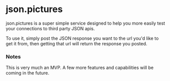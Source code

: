 # json.pictures

json.pictures is a super simple service designed to help you more easily test
your connections to third party JSON apis.

To use it, simply post the JSON response you want to the url you'd like to get
it from, then getting that url will return the response you posted.

### Notes

This is very much an MVP.
A few more features and capabilities will be coming in the future.
